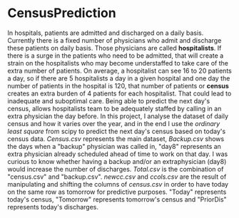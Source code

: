 # CensusPrediction
In hospitals, patients are admitted and discharged on a daily basis. Currently there is a fixed number of physicians who admit and
discharge these patients on daily basis. Those physicians are called **hospitalists**.
If there is a surge in the patients who need to be admitted, that will create a strain on the hospitalists who may become understaffed to take care of the extra number of patients. On average, a hospitalist can see 16 to 20 patients a day, so if there are 5 hospitalists a day in a given hospital and one day the number of patients in the hospital is 120, that number of patients or **census** creates an extra burden of 4 patients for each hospitalist. That could lead to inadequate and suboptimal care.
Being able to predict the next day's census, allows hospitalists team to be adequately staffed by calling in an extra physician the day before.
In this project, I analyse the dataset of daily census and how it varies over the year, and in the end I use the *ordinary least square* from scipy to predict the next day's census based on today's census data.
*Census.csv* represents the main dataset, *Backup.csv* shows the days when a "backup" physician was called in, "day8" represents an extra physician already scheduled ahead of time to work on that day. I was curious to know whether having a backup and/or an extraphysician (day8) would increase the number of discharges.
*Total.csv* is the combination of "census.csv" and "backup.csv".
*newcc.csv* and *ccols.csv* are the result of manipulating and shifting the columns of *census.csv* in order to have today on the same row as tomorrow for predictive purposes. "Today" represents today's census, "Tomorrow" represents tomorrow's census and "PriorDis" represents today's discharges.
